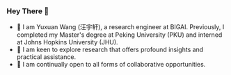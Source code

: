 ### Hey There :guitar:

- 🌱 I am Yuxuan Wang (汪宇轩), a research engineer at BIGAI. Previously, I completed my Master's degree at Peking University (PKU) and interned at Johns Hopkins University (JHU).
- 🔭 I am keen to explore research that offers profound insights and practical assistance.
- 🤝 I am continually open to all forms of collaborative opportunities.

<!-- ![Yuxuan wang's Github stats](https://github-readme-stats.vercel.app/api?username=patrick-tssn&theme=react&show_icons=true&count_private=false)
>
<!-- ![Yuxuan Wang's Streak](https://github-readme-streak-stats.herokuapp.com/?user=patrick-tssn&theme=dark&hide_border=false)
![patrick-tssn's Top Languages](https://github-readme-stats.vercel.app/api/top-langs/?username=patrick-tssn&theme=dark&show_icons=true&hide_border=false&layout=compact)
>
